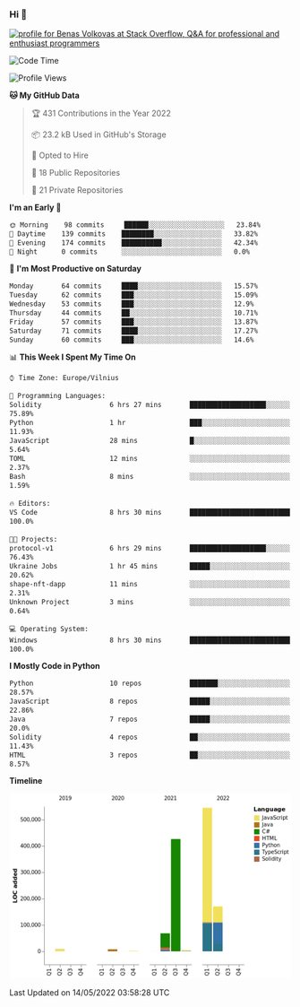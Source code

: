 ### Hi 👋
<a href="https://stackoverflow.com/users/14954249/benas-volkovas"><img src="https://stackoverflow.com/users/flair/14954249.png?theme=dark" width="208" height="58" alt="profile for Benas Volkovas at Stack Overflow, Q&amp;A for professional and enthusiast programmers" title="profile for Benas Volkovas at Stack Overflow, Q&amp;A for professional and enthusiast programmers"></a>

<!--START_SECTION:waka-->
![Code Time](http://img.shields.io/badge/Code%20Time-687%20hrs%208%20mins-blue)

![Profile Views](http://img.shields.io/badge/Profile%20Views-10-blue)

**🐱 My GitHub Data** 

> 🏆 431 Contributions in the Year 2022
 > 
> 📦 23.2 kB Used in GitHub's Storage 
 > 
> 💼 Opted to Hire
 > 
> 📜 18 Public Repositories 
 > 
> 🔑 21 Private Repositories  
 > 
**I'm an Early 🐤** 

```text
🌞 Morning    98 commits     ██████░░░░░░░░░░░░░░░░░░░   23.84% 
🌆 Daytime    139 commits    ████████░░░░░░░░░░░░░░░░░   33.82% 
🌃 Evening    174 commits    ██████████░░░░░░░░░░░░░░░   42.34% 
🌙 Night      0 commits      ░░░░░░░░░░░░░░░░░░░░░░░░░   0.0%

```
📅 **I'm Most Productive on Saturday** 

```text
Monday       64 commits     ████░░░░░░░░░░░░░░░░░░░░░   15.57% 
Tuesday      62 commits     ███░░░░░░░░░░░░░░░░░░░░░░   15.09% 
Wednesday    53 commits     ███░░░░░░░░░░░░░░░░░░░░░░   12.9% 
Thursday     44 commits     ██░░░░░░░░░░░░░░░░░░░░░░░   10.71% 
Friday       57 commits     ███░░░░░░░░░░░░░░░░░░░░░░   13.87% 
Saturday     71 commits     ████░░░░░░░░░░░░░░░░░░░░░   17.27% 
Sunday       60 commits     ███░░░░░░░░░░░░░░░░░░░░░░   14.6%

```


📊 **This Week I Spent My Time On** 

```text
⌚︎ Time Zone: Europe/Vilnius

💬 Programming Languages: 
Solidity                 6 hrs 27 mins       ███████████████████░░░░░░   75.89% 
Python                   1 hr                ███░░░░░░░░░░░░░░░░░░░░░░   11.93% 
JavaScript               28 mins             █░░░░░░░░░░░░░░░░░░░░░░░░   5.64% 
TOML                     12 mins             ░░░░░░░░░░░░░░░░░░░░░░░░░   2.37% 
Bash                     8 mins              ░░░░░░░░░░░░░░░░░░░░░░░░░   1.59%

🔥 Editors: 
VS Code                  8 hrs 30 mins       █████████████████████████   100.0%

🐱‍💻 Projects: 
protocol-v1              6 hrs 29 mins       ███████████████████░░░░░░   76.43% 
Ukraine Jobs             1 hr 45 mins        █████░░░░░░░░░░░░░░░░░░░░   20.62% 
shape-nft-dapp           11 mins             ░░░░░░░░░░░░░░░░░░░░░░░░░   2.31% 
Unknown Project          3 mins              ░░░░░░░░░░░░░░░░░░░░░░░░░   0.64%

💻 Operating System: 
Windows                  8 hrs 30 mins       █████████████████████████   100.0%

```

**I Mostly Code in Python** 

```text
Python                   10 repos            ███████░░░░░░░░░░░░░░░░░░   28.57% 
JavaScript               8 repos             █████░░░░░░░░░░░░░░░░░░░░   22.86% 
Java                     7 repos             █████░░░░░░░░░░░░░░░░░░░░   20.0% 
Solidity                 4 repos             ██░░░░░░░░░░░░░░░░░░░░░░░   11.43% 
HTML                     3 repos             ██░░░░░░░░░░░░░░░░░░░░░░░   8.57%

```


**Timeline**

![Chart not found](https://raw.githubusercontent.com/BenasVolkovas/BenasVolkovas/main/charts/bar_graph.png) 


 Last Updated on 14/05/2022 03:58:28 UTC
<!--END_SECTION:waka-->

